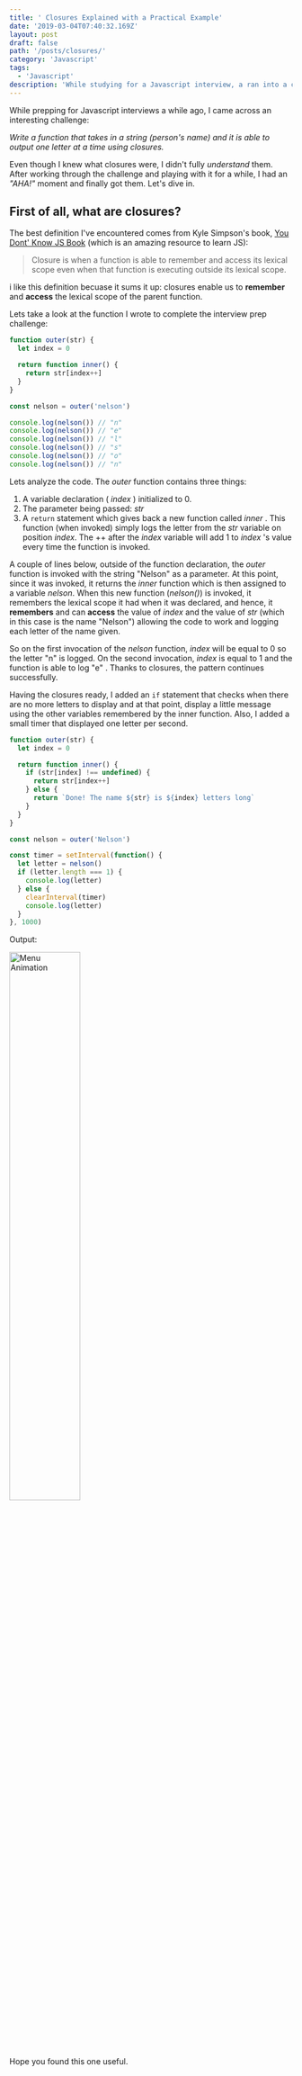 ```yaml
---
title: ' Closures Explained with a Practical Example'
date: '2019-03-04T07:40:32.169Z'
layout: post
draft: false
path: '/posts/closures/'
category: 'Javascript'
tags:
  - 'Javascript'
description: 'While studying for a Javascript interview, a ran into a challenge that helped me understand closures.'
---
```


While prepping for Javascript interviews a while ago, I came across an interesting challenge:

_Write a function that takes in a string (person's name) and it is able to output one letter at a time using closures._

Even though I knew what closures were, I didn't fully _understand_ them. After working through the challenge and playing with it for a while, I had an _"AHA!"_ moment and finally got them. Let's dive in.

## First of all, what are closures?

The best definition I've encountered comes from Kyle Simpson's book, [You Dont' Know JS Book](https://github.com/getify/You-Dont-Know-JS) (which is an amazing resource to learn JS):

> Closure is when a function is able to remember and access its lexical scope even when that function is executing outside its lexical scope.

i like this definition becuase it sums it up: closures enable us to **remember** and **access** the lexical scope of the parent function.

Lets take a look at the function I wrote to complete the interview prep challenge:

```js
function outer(str) {
  let index = 0

  return function inner() {
    return str[index++]
  }
}

const nelson = outer('nelson')

console.log(nelson()) // "n"
console.log(nelson()) // "e"
console.log(nelson()) // "l"
console.log(nelson()) // "s"
console.log(nelson()) // "o"
console.log(nelson()) // "n"
```

Lets analyze the code. The _outer_ function contains three things:

1. A variable declaration ( _index_ ) initialized to 0.
2. The parameter being passed: _str_
3. A `return` statement which gives back a new function called _inner_ . This function (when invoked) simply logs the letter from the _str_ variable on position _index_. The ++ after the _index_ variable will add 1 to _index_ 's value every time the function is invoked.

A couple of lines below, outside of the function declaration, the _outer_ function is invoked with the string "Nelson" as a parameter. At this point, since it was invoked, it returns the _inner_ function which is then assigned to a variable _nelson_. When this new function (_nelson()_) is invoked, it remembers the lexical scope it had when it was declared, and hence, it **remembers** and can **access** the value of _index_ and the value of _str_ (which in this case is the name "Nelson") allowing the code to work and logging each letter of the name given.

So on the first invocation of the _nelson_ function, _index_ will be equal to 0 so the letter "n" is logged. On the second invocation, _index_ is equal to 1 and the function is able to log "e" . Thanks to closures, the pattern continues successfully.

Having the closures ready, I added an `if` statement that checks when there are no more letters to display and at that point, display a little message using the other variables remembered by the inner function. Also, I added a small timer that displayed one letter per second.

```js
function outer(str) {
  let index = 0

  return function inner() {
    if (str[index] !== undefined) {
      return str[index++]
    } else {
      return `Done! The name ${str} is ${index} letters long`
    }
  }
}

const nelson = outer('Nelson')

const timer = setInterval(function() {
  let letter = nelson()
  if (letter.length === 1) {
    console.log(letter)
  } else {
    clearInterval(timer)
    console.log(letter)
  }
}, 1000)
```

Output:

<img src="/closures.gif"
     alt="Menu Animation"
     style="width:50% !important" />

Hope you found this one useful.
